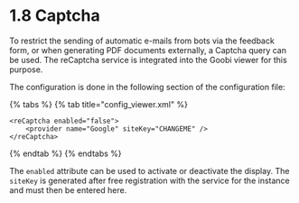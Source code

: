 # 1.8 Captcha

To restrict the sending of automatic e-mails from bots via the feedback form, or when generating PDF documents externally, a Captcha query can be used. The reCaptcha service is integrated into the Goobi viewer for this purpose. 

The configuration is done in the following section of the configuration file:

{% tabs %}
{% tab title="config\_viewer.xml" %}
```markup
<reCaptcha enabled="false">
    <provider name="Google" siteKey="CHANGEME" />
</reCaptcha>
```
{% endtab %}
{% endtabs %}

The `enabled` attribute can be used to activate or deactivate the display. The `siteKey` is generated after free registration with the service for the instance and must then be entered here.

